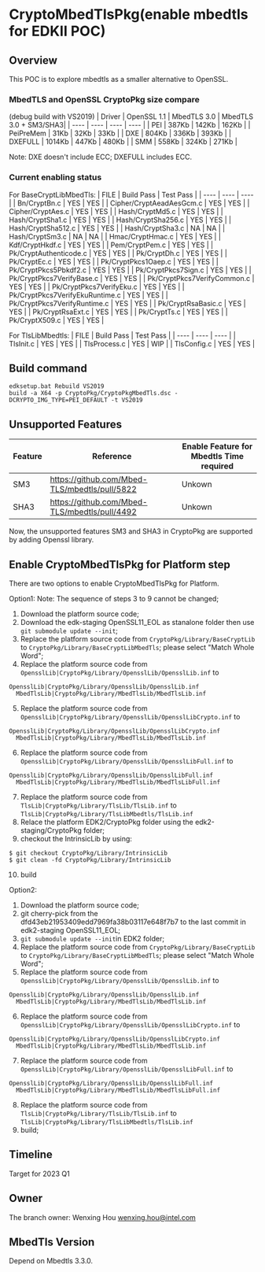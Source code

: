 # CryptoMbedTlsPkg(enable mbedtls for EDKII POC)

## Overview
This POC is to explore mbedtls as a smaller alternative to OpenSSL.

### MbedTLS and OpenSSL CryptoPkg size compare

(debug build with VS2019)
|  Driver  | OpenSSL 1.1  |  MbedTLS 3.0 |  MbedTLS 3.0 + SM3/SHA3|
|  ----  | ----  | ----  | ----  |
|  PEI  | 387Kb  | 142Kb | 162Kb |
|  PeiPreMem  | 31Kb  | 32Kb | 33Kb |
|  DXE  | 804Kb  | 336Kb  | 393Kb |
|  DXEFULL  | 1014Kb  | 447Kb  | 480Kb |
|  SMM  | 558Kb  | 324Kb  | 271Kb |

Note: DXE doesn't include ECC; DXEFULL includes ECC.

### Current enabling status

For BaseCryptLibMbedTls:
|  FILE  | Build Pass  | Test Pass |
|  ----  | ----  | ----  |
| Bn/CryptBn.c  | YES | YES |
| Cipher/CryptAeadAesGcm.c  | YES | YES |
| Cipher/CryptAes.c  | YES | YES |
| Hash/CryptMd5.c  | YES | YES |
| Hash/CryptSha1.c  | YES | YES |
| Hash/CryptSha256.c  | YES | YES |
| Hash/CryptSha512.c  | YES | YES |
| Hash/CryptSha3.c  | NA | NA |
| Hash/CryptSm3.c  | NA | NA |
| Hmac/CryptHmac.c  | YES | YES |
| Kdf/CryptHkdf.c  | YES | YES |
| Pem/CryptPem.c  | YES | YES |
| Pk/CryptAuthenticode.c  | YES | YES |
| Pk/CryptDh.c  | YES | YES |
| Pk/CryptEc.c  | YES | YES |
| Pk/CryptPkcs1Oaep.c  | YES | YES |
| Pk/CryptPkcs5Pbkdf2.c  | YES | YES |
| Pk/CryptPkcs7Sign.c  | YES | YES |
| Pk/CryptPkcs7VerifyBase.c  | YES | YES |
| Pk/CryptPkcs7VerifyCommon.c  | YES | YES |
| Pk/CryptPkcs7VerifyEku.c  | YES | YES |
| Pk/CryptPkcs7VerifyEkuRuntime.c  | YES | YES |
| Pk/CryptPkcs7VerifyRuntime.c  | YES | YES |
| Pk/CryptRsaBasic.c  | YES | YES |
| Pk/CryptRsaExt.c  | YES | YES |
| Pk/CryptTs.c  | YES | YES |
| Pk/CryptX509.c  | YES | YES |

For TlsLibMbedtls:
|  FILE  | Build Pass  | Test Pass |
|  ----  | ----  | ----  |
| TlsInit.c  | YES | YES |
| TlsProcess.c  | YES | WIP |
| TlsConfig.c  | YES | YES |

## Build command

   ```
   edksetup.bat Rebuild VS2019
   build -a X64 -p CryptoPkg/CryptoPkgMbedTls.dsc -DCRYPTO_IMG_TYPE=PEI_DEFAULT -t VS2019
   ```

## Unsupported Features

|  Feature  | Reference  | Enable Feature for Mbedtls Time required |
|  ----  | ----  | ----  |
| SM3 | https://github.com/Mbed-TLS/mbedtls/pull/5822 | Unkown |
| SHA3  | https://github.com/Mbed-TLS/mbedtls/pull/4492 | Unkown |

Now, the unsupported features SM3 and SHA3 in CryptoPkg are supported by adding Openssl library.

## Enable CryptoMbedTlsPkg for Platform step

There are two options to enable CryptoMbedTlsPkg for Platform.

Option1: 
Note: The sequence of steps 3 to 9 cannot be changed;
1. Download the platform source code;
2. Download the edk-staging OpenSSL11_EOL as stanalone folder then use `git submodule update --init`;
3. Replace the platform source code from `CryptoPkg/Library/BaseCryptLib` to `CryptoPkg/Library/BaseCryptLibMbedTls`;
   please select "Match Whole Word";
4. Replace the platform source code from `OpensslLib|CryptoPkg/Library/OpensslLib/OpensslLib.inf` to
```
OpensslLib|CryptoPkg/Library/OpensslLib/OpensslLib.inf
  MbedTlsLib|CryptoPkg/Library/MbedTlsLib/MbedTlsLib.inf
```
5. Replace the platform source code from `OpensslLib|CryptoPkg/Library/OpensslLib/OpensslLibCrypto.inf` to
```
OpensslLib|CryptoPkg/Library/OpensslLib/OpensslLibCrypto.inf
  MbedTlsLib|CryptoPkg/Library/MbedTlsLib/MbedTlsLib.inf
```
6. Replace the platform source code from `OpensslLib|CryptoPkg/Library/OpensslLib/OpensslLibFull.inf` to
```
OpensslLib|CryptoPkg/Library/OpensslLib/OpensslLibFull.inf
  MbedTlsLib|CryptoPkg/Library/MbedTlsLib/MbedTlsLibFull.inf
```
7. Replace the platform source code from `TlsLib|CryptoPkg/Library/TlsLib/TlsLib.inf` to `TlsLib|CryptoPkg/Library/TlsLibMbedtls/TlsLib.inf`
8. Relace the platform EDK2/CryptoPkg folder using the edk2-staging/CryptoPkg folder;
9. checkout the IntrinsicLib by using:
```
$ git checkout CryptoPkg/Library/IntrinsicLib
$ git clean -fd CryptoPkg/Library/IntrinsicLib
```
10. build


Option2:
1. Download the platform source code;
2. git cherry-pick from the dfd43eb21953409edd7969fa38b03117e648f7b7 to the last commit in edk2-staging OpenSSL11_EOL;
3. `git submodule update --init`in EDK2 folder;
4. Replace the platform source code from `CryptoPkg/Library/BaseCryptLib` to `CryptoPkg/Library/BaseCryptLibMbedTls`;
   please select "Match Whole Word";
5. Replace the platform source code from `OpensslLib|CryptoPkg/Library/OpensslLib/OpensslLib.inf` to
```
OpensslLib|CryptoPkg/Library/OpensslLib/OpensslLib.inf
  MbedTlsLib|CryptoPkg/Library/MbedTlsLib/MbedTlsLib.inf
```
6. Replace the platform source code from `OpensslLib|CryptoPkg/Library/OpensslLib/OpensslLibCrypto.inf` to
```
OpensslLib|CryptoPkg/Library/OpensslLib/OpensslLibCrypto.inf
  MbedTlsLib|CryptoPkg/Library/MbedTlsLib/MbedTlsLib.inf
```
7. Replace the platform source code from `OpensslLib|CryptoPkg/Library/OpensslLib/OpensslLibFull.inf` to
```
OpensslLib|CryptoPkg/Library/OpensslLib/OpensslLibFull.inf
  MbedTlsLib|CryptoPkg/Library/MbedTlsLib/MbedTlsLibFull.inf
```
8. Replace the platform source code from `TlsLib|CryptoPkg/Library/TlsLib/TlsLib.inf` to `TlsLib|CryptoPkg/Library/TlsLibMbedtls/TlsLib.inf`
9. build;

## Timeline
Target for 2023 Q1
## Owner
The branch owner: Wenxing Hou <wenxing.hou@intel.com>  
## MbedTls Version
Depend on Mbedtls 3.3.0.
